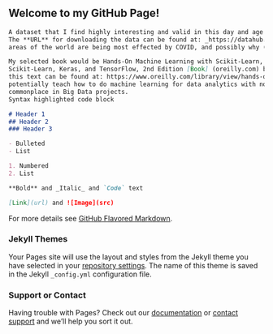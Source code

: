 ## Welcome to my GitHub Page!

```markdown
A dataset that I find highly interesting and valid in this day and age is the COVID one from the _awesome-datascience_ GitHub.
The **URL** for downloading the data can be found at: _https://datahub.io/core/covid-19_. This data can be analyzed to see what
areas of the world are being most effected by COVID, and possibly why (depending on vaccination records and such).

My selected book would be Hands-On Machine Learning with Scikit-Learn, Keras & TensorFlow Hands-On Machine Learning with 
Scikit-Learn, Keras, and TensorFlow, 2nd Edition [Book] (oreilly.com) by Aurelien Geron (O’Reilly books). The **URL** for
this text can be found at: https://www.oreilly.com/library/view/hands-on-machine-learning/9781492032632/. This book could 
potentially teach how to do machine learning for data analytics with not only one, but three popular ML tools that are 
commonplace in Big Data projects. 
Syntax highlighted code block

# Header 1
## Header 2
### Header 3

- Bulleted
- List

1. Numbered
2. List

**Bold** and _Italic_ and `Code` text

[Link](url) and ![Image](src)
```

For more details see [GitHub Flavored Markdown](https://guides.github.com/features/mastering-markdown/).

### Jekyll Themes

Your Pages site will use the layout and styles from the Jekyll theme you have selected in your [repository settings](https://github.com/Jake-Kyle/JakeKyle.GitHub.io/settings/pages). The name of this theme is saved in the Jekyll `_config.yml` configuration file.

### Support or Contact

Having trouble with Pages? Check out our [documentation](https://docs.github.com/categories/github-pages-basics/) or [contact support](https://support.github.com/contact) and we’ll help you sort it out.
